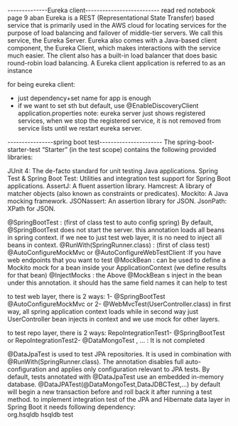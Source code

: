 --------------Eureka client--------------------------
read red notebook page 9 aban
Eureka is a REST (Representational State Transfer) based service that is primarily used in the AWS cloud for locating
 services for the purpose of load balancing and failover of middle-tier servers. We call this service, the Eureka Server.
  Eureka also comes with a Java-based client component, the Eureka Client, which makes interactions with the service 
  much easier. The client also has a built-in load balancer that does basic round-robin load balancing. 
  A Eureka client application is referred to as an instance

for being eureka client:
- just dependency+set name for app is enough
- if we want to set sth but default, use
@EnableDiscoveryClient
application.properties
note: eureka server just shows registered services, when we stop the registered service, it is not removed from service lists until 
we restart eureka server. 


----------------spring boot test----------------------
The spring-boot-starter-test “Starter” (in the test scope) contains the following provided libraries:

JUnit 4: The de-facto standard for unit testing Java applications.
Spring Test & Spring Boot Test: Utilities and integration test support for Spring Boot applications.
AssertJ: A fluent assertion library.
Hamcrest: A library of matcher objects (also known as constraints or predicates).
Mockito: A Java mocking framework.
JSONassert: An assertion library for JSON.
JsonPath: XPath for JSON.


@SpringBootTest : (first of class test to auto config spring) By default, @SpringBootTest does not start the server. this annotation loads
all beans in spring context. if we nee to just test web layer, it is no need to inject all beans in context.
@RunWith(SpringRunner.class) : (first of class test)
@AutoConfigureMockMvc or @AutoConfigureWebTestClient  :If you have web endpoints that you want to test 
@MockBean : can be used to define a Mockito mock for a bean inside your ApplicationContext (we define results for that bean)
@InjectMocks : the Above @MockBean s inject in the bean under this annotation. it should has the same field names
it can help to test

to test web layer, there is 2 ways:
1- @SpringBootTest
   @AutoConfigureMockMvc
or
2- @WebMvcTest(UserController.class)
in first way, all spring application context loads while in second way just UserController bean injects in context and we use
mock for other layers.

to test repo layer, there is 2 ways:
RepoIntegrationTest1- @SpringBootTest 
or 
RepoIntegrationTest2- @DataMongoTest , ... : It is not completed

@DataJpaTest is used to test JPA repositories. It is used in combination with @RunWith(SpringRunner.class). 
The annotation disables full auto-configuration and applies only configuration relevant to JPA tests. 
By default, tests annotated with @DataJpaTest use an embedded in-memory database.
@DataJPATest(@DataMongoTest,DataJDBCTest,...) by default will begin a new transaction before and roll back it after running a test method.
 to implement integration test of the JPA and Hibernate data layer in Spring Boot
 it needs following dependency:
 <dependency>  
     <groupId>org.hsqldb</groupId>
     <artifactId>hsqldb</artifactId>
     <scope>test</scope>
 </dependency>  